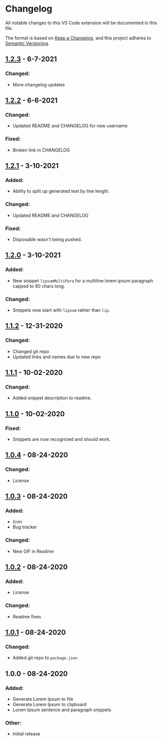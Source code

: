# Changelog

All notable changes to this VS Code extension will be documented in this file.

The format is based on [Keep a Changelog](https://keepachangelog.com/en/1.0.0/),
and this project adheres to [Semantic Versioning](https://semver.org/spec/v2.0.0.html).

## [1.2.3](https://github.com/MrAwesomeRocks/vscode-lorem-ipsum/compare/v1.2.2...v1.2.3) - 6-7-2021

### Changed:

-   More changelog updates

## [1.2.2](https://github.com/MrAwesomeRocks/vscode-lorem-ipsum/compare/v1.2.1...v1.2.2) - 6-6-2021

### Changed:

-   Updated README and CHANGELOG for new username

### Fixed:

-   Broken link in CHANGELOG

## [1.2.1](https://github.com/MrAwesomeRocks/vscode-lorem-ipsum/compare/v1.2.0...v1.2.1) - 3-10-2021

### Added:

-   Ability to split up generated text by line length.

### Changed:

-   Updated README and CHANGELOG

### Fixed:

-   Disposable wasn't being pushed.

## [1.2.0](https://github.com/MrAwesomeRocks/vscode-lorem-ipsum/compare/v1.1.2...v1.2.0) - 3-10-2021

### Added:

-   New snippet `lipsumMultiPara` for a multiline lorem ipsum paragraph capped to 80 chars long.

### Changed:

-   Snippets now start with `lipsum` rather than `lip`.

## [1.1.2](https://github.com/MrAwesomeRocks/vscode-lorem-ipsum/compare/v1.1.1...v1.1.2) - 12-31-2020

### Changed:

-   Changed git repo
-   Updated links and names due to new repo

## [1.1.1](https://github.com/MrAwesomeRocks/vscode-lorem-ipsum/compare/v1.1.0...v1.1.1) - 10-02-2020

### Changed:

-   Added snippet description to readme.

## [1.1.0](https://github.com/MrAwesomeRocks/vscode-lorem-ipsum/compare/v1.0.4...v1.1.0) - 10-02-2020

### Fixed:

-   Snippets are now recognized and should work.

## [1.0.4](https://github.com/MrAwesomeRocks/vscode-lorem-ipsum/compare/v1.0.3...v1.0.4) - 08-24-2020

### Changed:

-   License

## [1.0.3](https://github.com/MrAwesomeRocks/vscode-lorem-ipsum/compare/v1.0.2...v1.0.3) - 08-24-2020

### Added:

-   Icon
-   Bug tracker

### Changed:

-   New GIF in Readme

## [1.0.2](https://github.com/MrAwesomeRocks/vscode-lorem-ipsum/compare/v1.0.1...v1.0.2) - 08-24-2020

### Added:

-   License

### Changed:

-   Readme fixes

## [1.0.1](https://github.com/MrAwesomeRocks/vscode-lorem-ipsum/releases/tag/v1.0.1) - 08-24-2020

### Changed:

-   Added git repo to `package.json`

## 1.0.0 - 08-24-2020

### Added:

-   Generate Lorem Ipsum to file
-   Generate Lorem Ipsum to clipboard
-   Lorem Ipsum sentence and paragraph snippets

### Other:

-   Initial release
